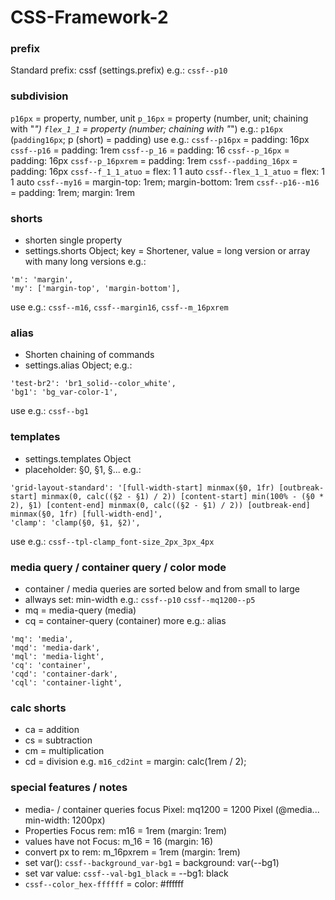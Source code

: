 # CSS-Framework-2

### prefix
Standard prefix: cssf (settings.prefix)
e.g.: 
`cssf--p10`


### subdivision
`p16px` = property, number, unit
`p_16px` = property (number, unit; chaining with "_")
`flex_1_1` = property (number; chaining with "_")
e.g.:
`p16px` (`padding16px`; p (short) = padding)
use e.g.: 
`cssf--p16px` = padding: 16px
`cssf--p16` = padding: 1rem
`cssf--p_16` = padding: 16
`cssf--p_16px` = padding: 16px
`cssf--p_16pxrem` = padding: 1rem
`cssf--padding_16px` = padding: 16px
`cssf--f_1_1_atuo` = flex: 1 1 auto
`cssf--flex_1_1_atuo` = flex: 1 1 auto
`cssf--my16` = margin-top: 1rem; margin-bottom: 1rem
`cssf--p16--m16` = padding: 1rem; margin: 1rem

### shorts
- shorten single property
- settings.shorts Object; key = Shortener, value = long version or array with many long versions
e.g.:
```
'm': 'margin',
'my': ['margin-top', 'margin-bottom'],
```
use e.g.: `cssf--m16`, `cssf--margin16`, `cssf--m_16pxrem`
### alias
- Shorten chaining of commands
- settings.alias Object; 
e.g.:
```
'test-br2': 'br1_solid--color_white',
'bg1': 'bg_var-color-1',
```
use e.g.: `cssf--bg1`
### templates
- settings.templates Object
- placeholder: §0, §1, §...
e.g.:
```
'grid-layout-standard': '[full-width-start] minmax(§0, 1fr) [outbreak-start] minmax(0, calc((§2 - §1) / 2)) [content-start] min(100% - (§0 * 2), §1) [content-end] minmax(0, calc((§2 - §1) / 2)) [outbreak-end] minmax(§0, 1fr) [full-width-end]',
'clamp': 'clamp(§0, §1, §2)',
```
use e.g.: `cssf--tpl-clamp_font-size_2px_3px_4px`

### media query / container query / color mode
- container / media queries are sorted below and from small to large
- allways set: min-width
e.g.:
`cssf--p10`
`cssf--mq1200--p5`
- mq = media-query (media)
- cq = container-query (container)
more e.g.:
alias
```
'mq': 'media',
'mqd': 'media-dark',
'mql': 'media-light',
'cq': 'container',
'cqd': 'container-dark',
'cql': 'container-light',
```

### calc shorts
- ca = addition
- cs = subtraction
- cm = multiplication
- cd = division
e.g. `m16_cd2int` = margin: calc(1rem / 2);

### special features / notes
- media- / container queries focus Pixel: mq1200 = 1200 Pixel (@media... min-width: 1200px)
- Properties Focus rem: m16 = 1rem (margin: 1rem)
- values have not Focus: m_16 = 16 (margin: 16)
- convert px to rem: m_16pxrem = 1rem (margin: 1rem)
- set var(): `cssf--background_var-bg1` = background: var(--bg1)
- set var value: `cssf--val-bg1_black` = --bg1: black 
- `cssf--color_hex-ffffff` = color: #ffffff


